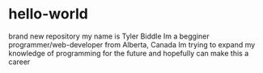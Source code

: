 # hello-world
brand new repository
my name is Tyler Biddle
Im a begginer programmer/web-developer from Alberta, Canada
Im trying to expand my knowledge of programming for the future and hopefully can make this a career
